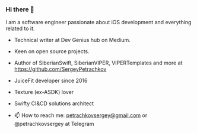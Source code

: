 ### Hi there 👋

I am a software engineer passionate about iOS development and everything related to it.

- Technical writer at Dev Genius hub on Medium.
- Keen on open source projects. 
- Author of SiberianSwift, SiberianVIPER, VIPERTemplates and more at https://github.com/SergeyPetrachkov 
- JuiceFit developer since 2016
- Texture (ex-ASDK) lover
- Swifty CI&CD solutions architect

- 📫 How to reach me: petrachkovsergey@gmail.com or @petrachkovsergey at Telegram

<!--
**SergeyPetrachkov/SergeyPetrachkov** is a ✨ _special_ ✨ repository because its `README.md` (this file) appears on your GitHub profile.

Here are some ideas to get you started:

- 🔭 I’m currently working on ...
- 🌱 I’m currently learning ...
- 👯 I’m looking to collaborate on ...
- 🤔 I’m looking for help with ...
- 💬 Ask me about ...
- 📫 How to reach me: ...
- 😄 Pronouns: ...
- ⚡ Fun fact: ...
-->
